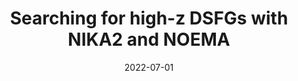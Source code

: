 ---
title: "Searching for high-z DSFGs with NIKA2 and NOEMA"
collection: publications
permalink: /publication/2022-07-01-Searching-for-high-z-DSFGs-with-NIKA2-and-NOEMA
date: 2022-07-01
venue: 'In the proceedings of mm Universe @ NIKA2 - Observing the mm Universe with the NIKA2 Camera'
citation: ' L. Bing,  R. Adam,  P. Ade et al., &quot;Searching for high-z DSFGs with NIKA2 and NOEMA.&quot; In the proceedings of mm Universe @ NIKA2 - Observing the mm Universe with the NIKA2 Camera, 2022.'
---